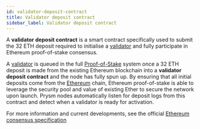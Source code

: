 ```yaml
---
id: validator-deposit-contract
title: Validator deposit contract
sidebar_label: Validator deposit contract
---
```


A **validator deposit contract** is a smart contract specifically used to submit the 32 ETH deposit required to initialise a [validator](validator-clients.md) and fully participate in Ethereum proof-of-stake consensus.

A [validator](validator-clients.md) is queued in the full [Proof-of-Stake](/docs/terminology#proof-of-stake-pos) system once a 32 ETH deposit is made from the existing Ethereum blockchain into a **validator deposit contract** and the node has fully spun up. By ensuring that all initial deposits come from the [Ethereum](/docs/terminology#eth1) chain, Ethereum proof-of-stake is able to leverage the security pool and value of existing Ether to secure the network upon launch. Prysm nodes automatically listen for deposit logs from this contract and detect when a validator is ready for activation.

For more information and current developments, see the official [Ethereum consensus specification](https://github.com/ethereum/consensus-specs)